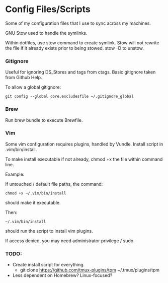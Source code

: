 # Config Files/Scripts
Some of my configuration files that I use to sync across my machines.

GNU Stow used to handle the symlinks.

Within dotfiles, use stow command to create symlink. Stow will not rewrite the file if it already exists prior to being stowed. stow -D to unstow.

### Gitignore
Useful for ignoring DS_Stores and tags from ctags. Basic gitignore taken from Github Help.

To allow a global gitignore:
```
git config --global core.excludesfile ~/.gitignore_global
```

### Brew
Run brew bundle to execute Brewfile.

### Vim
Some vim configuration requires plugins, handled by Vundle. Install script in .vim/bin/install.

To make install executable if not already, chmod +x the file within command line.

Example:

If untouched / default file paths, the command:
```
chmod +x ~/.vim/bin/install
```
should make it executable.

Then:
```
~/.vim/bin/install
```
should run the script to install vim plugins.

If access denied, you may need administrator privilege / sudo.

### TODO:

- Create install script for everything.
  - git clone https://github.com/tmux-plugins/tpm ~/.tmux/plugins/tpm
- Less dependent on Homebrew? Linux-focused?
